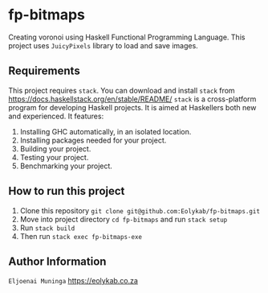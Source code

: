 # fp-bitmaps
Creating voronoi using Haskell Functional Programming Language. This project uses ``JuicyPixels`` library to load and save images. 
## Requirements
This project requires ``stack``. You can download and install ``stack`` from https://docs.haskellstack.org/en/stable/README/
``stack`` is a cross-platform program for developing Haskell projects. It is aimed at Haskellers both new and experienced.
It features:
1. Installing GHC automatically, in an isolated location.
2. Installing packages needed for your project.
3. Building your project.
4. Testing your project.
5. Benchmarking your project.
## How to run this project
1. Clone this repository ``git clone git@github.com:Eolykab/fp-bitmaps.git``
2. Move into project directory ``cd fp-bitmaps`` and run ``stack setup``
3. Run ``stack build``
4. Then run ``stack exec fp-bitmaps-exe``
## Author Information
``Eljoenai Muninga``
https://eolykab.co.za